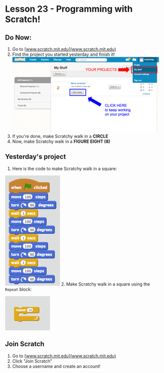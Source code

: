 # Lesson 23 - Programming with Scratch!

## Do Now:

1. Go to [www.scratch.mit.edu](www.scratch.mit.edu)
2. Find the project you started yesterday and finish it!
![scratch projects](images/scratch.png)
3. If you're done, make Scratchy walk in a **CIRCLE**
4. Now, make Scratchy walk in a **FIGURE EIGHT (8)**

## Yesterday's project

1. Here is the code to make Scratchy walk in a square:

![first scratch program](images/first.png)
2. Make Scratchy walk in a square using the `Repeat` block:

![repeat block](images/repeat.png)

## Join Scratch

1. Go to [www.scratch.mit.edu](www.scratch.mit.edu)
2. Click "Join Scratch"
3. Choose a username and create an account!
